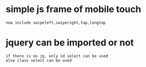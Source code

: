 # simple js frame of mobile touch
	now include swipeleft,swiperight,tap,longtap
# jquery can be imported or not
	if there is no jq, only id select can be used
	else class select can be used
 
